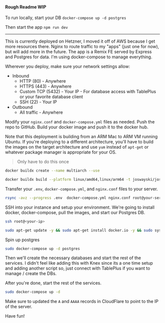 #### Rough Readme WIP

To run locally, start your DB
`docker-compose up -d postgres`

Then start the app
`npm run dev`

---

This is currently deployed on Hetzner, I moved it off of AWS because I get more resources there. Nginx to route traffic to my "apps" (just one for now), but will add more in the future. The app is a Remix FE served by Express and Postgres for data. I'm using docker-compose to manage everything.

Wherever you deploy, make sure your network settings allow:

- Inbound
  - HTTP (80) - Anywhere
  - HTTPS (443) - Anywhere
  - Custom TCP (5432) - Your IP - For database access with TablePlus or your favorite database client
  - SSH (22) - Your IP
- Outbound
  - All traffic - Anywhere

Modify your `nginx.conf` and `docker-compose.yml` files as needed. Push the repo to GitHub. Build your docker image and push it to the docker hub.

Note that this deployment is building from an ARM Mac to ARM VM running Ubuntu. If you're deploying to a different architecture, you'll have to build the images on the target architecture and use `yum` instead of `apt-get` or whatever package manager is appropriate for your OS.

> Only have to do this once

```bash
docker buildx create --name multiarch --use
```

```bash
docker buildx build --platform linux/amd64,linux/arm64 -t joswayski/josevalerio:latest . --push
```

Transfer your `.env`, `docker-compose.yml`, and `nginx.conf` files to your server.

```bash
rsync -avz --progress .env  docker-compose.yml nginx.conf root@your-server-ip:josevalerio.com
```

SSH into your instance and setup your environment. We're going to install docker, docker-compose, pull the images, and start our Postgres DB.

```bash
ssh root@<your-ip>
```

```bash
sudo apt-get update -y && sudo apt-get install docker.io -y && sudo systemctl start docker && sudo systemctl enable docker && sudo curl -L "https://github.com/docker/compose/releases/latest/download/docker-compose-$(uname -s)-$(uname -m)" -o /usr/local/bin/docker-compose && sudo chmod +x /usr/local/bin/docker-compose && cd josevalerio.com && sudo docker-compose pull
```

Spin up postgres

```bash
sudo docker-compose up -d postgres
```

Then we'll create the necessary databases and start the rest of the services. I didn't feel like adding this with Knex since its a one time setup and adding another script so, just connect with TablePlus if you want to manage / create the DBs.

After you're done, start the rest of the services.

```bash
sudo docker-compose up -d
```

Make sure to updated the `A` and `AAAA` records in CloudFlare to point to the IP of the server.

Have fun!
